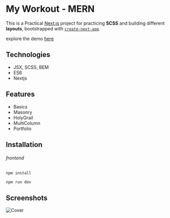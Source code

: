 # My Workout - MERN

This is a Practical [Next.js](https://nextjs.org/) project for practicing **SCSS** and building different **layouts**, bootstrapped with [`create-next-app`](https://github.com/vercel/next.js/tree/canary/packages/create-next-app).

explore the demo [here](https://maxjn-css-grid-layouts.vercel.app/)

## Technologies

- JSX, SCSS, BEM
- ES6
- Nextjs

## Features

- Basics
- Masonry
- HolyGrail
- MultiColumn
- Portfolio

## Installation

###### frontend

```shell
npm install

npm run dev
```

## Screenshots

![Cover](./frontend/public/cover.png)
